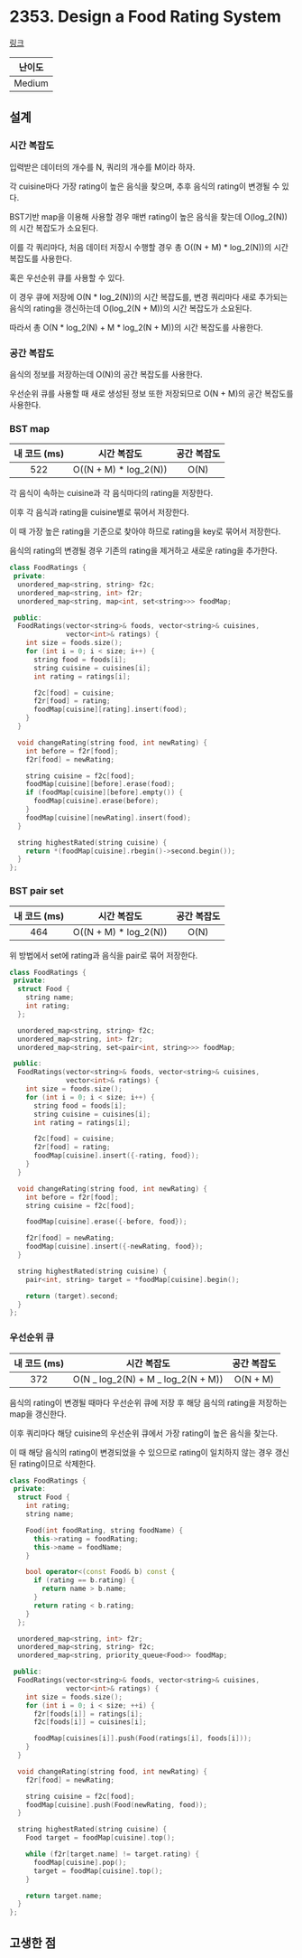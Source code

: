 # 2353. Design a Food Rating System

[링크](https://leetcode.com/problems/design-a-food-rating-system/)

| 난이도 |
| :----: |
| Medium |

## 설계

### 시간 복잡도

입력받은 데이터의 개수를 N, 쿼리의 개수를 M이라 하자.

각 cuisine마다 가장 rating이 높은 음식을 찾으며, 추후 음식의 rating이 변경될 수 있다.

BST기반 map을 이용해 사용할 경우 매번 rating이 높은 음식을 찾는데 O(log_2(N))의 시간 복잡도가 소요된다.

이를 각 쿼리마다, 처음 데이터 저장시 수행할 경우 총 O((N + M) \* log_2(N))의 시간 복잡도를 사용한다.

혹은 우선순위 큐를 사용할 수 있다.

이 경우 큐에 저장에 O(N \* log_2(N))의 시간 복잡도를, 변경 쿼리마다 새로 추가되는 음식의 rating을 갱신하는데 O(log_2(N + M))의 시간 복잡도가 소요된다.

따라서 총 O(N \* log_2(N) + M \* log_2(N + M))의 시간 복잡도를 사용한다.

### 공간 복잡도

음식의 정보를 저장하는데 O(N)의 공간 복잡도를 사용한다.

우선순위 큐를 사용할 때 새로 생성된 정보 또한 저장되므로 O(N + M)의 공간 복잡도를 사용한다.

### BST map

| 내 코드 (ms) |      시간 복잡도       | 공간 복잡도 |
| :----------: | :--------------------: | :---------: |
|     522      | O((N + M) \* log_2(N)) |    O(N)     |

각 음식이 속하는 cuisine과 각 음식마다의 rating을 저장한다.

이후 각 음식과 rating을 cuisine별로 묶어서 저장한다.

이 때 가장 높은 rating을 기준으로 찾아야 하므로 rating을 key로 묶어서 저장한다.

음식의 rating의 변경될 경우 기존의 rating을 제거하고 새로운 rating을 추가한다.

```cpp
class FoodRatings {
 private:
  unordered_map<string, string> f2c;
  unordered_map<string, int> f2r;
  unordered_map<string, map<int, set<string>>> foodMap;

 public:
  FoodRatings(vector<string>& foods, vector<string>& cuisines,
              vector<int>& ratings) {
    int size = foods.size();
    for (int i = 0; i < size; i++) {
      string food = foods[i];
      string cuisine = cuisines[i];
      int rating = ratings[i];

      f2c[food] = cuisine;
      f2r[food] = rating;
      foodMap[cuisine][rating].insert(food);
    }
  }

  void changeRating(string food, int newRating) {
    int before = f2r[food];
    f2r[food] = newRating;

    string cuisine = f2c[food];
    foodMap[cuisine][before].erase(food);
    if (foodMap[cuisine][before].empty()) {
      foodMap[cuisine].erase(before);
    }
    foodMap[cuisine][newRating].insert(food);
  }

  string highestRated(string cuisine) {
    return *(foodMap[cuisine].rbegin()->second.begin());
  }
};
```

### BST pair set

| 내 코드 (ms) |      시간 복잡도       | 공간 복잡도 |
| :----------: | :--------------------: | :---------: |
|     464      | O((N + M) \* log_2(N)) |    O(N)     |

위 방법에서 set에 rating과 음식을 pair로 묶어 저장한다.

```cpp
class FoodRatings {
 private:
  struct Food {
    string name;
    int rating;
  };

  unordered_map<string, string> f2c;
  unordered_map<string, int> f2r;
  unordered_map<string, set<pair<int, string>>> foodMap;

 public:
  FoodRatings(vector<string>& foods, vector<string>& cuisines,
              vector<int>& ratings) {
    int size = foods.size();
    for (int i = 0; i < size; i++) {
      string food = foods[i];
      string cuisine = cuisines[i];
      int rating = ratings[i];

      f2c[food] = cuisine;
      f2r[food] = rating;
      foodMap[cuisine].insert({-rating, food});
    }
  }

  void changeRating(string food, int newRating) {
    int before = f2r[food];
    string cuisine = f2c[food];

    foodMap[cuisine].erase({-before, food});

    f2r[food] = newRating;
    foodMap[cuisine].insert({-newRating, food});
  }

  string highestRated(string cuisine) {
    pair<int, string> target = *foodMap[cuisine].begin();

    return (target).second;
  }
};
```

### 우선순위 큐

| 내 코드 (ms) |            시간 복잡도             | 공간 복잡도 |
| :----------: | :--------------------------------: | :---------: |
|     372      | O(N _ log_2(N) + M _ log_2(N + M)) |  O(N + M)   |

음식의 rating이 변경될 때마다 우선순위 큐에 저장 후 해당 음식의 rating을 저장하는 map을 갱신한다.

이후 쿼리마다 해당 cuisine의 우선순위 큐에서 가장 rating이 높은 음식을 찾는다.

이 때 해당 음식의 rating이 변경되었을 수 있으므로 rating이 일치하지 않는 경우 갱신된 rating이므로 삭제한다.

```cpp
class FoodRatings {
 private:
  struct Food {
    int rating;
    string name;

    Food(int foodRating, string foodName) {
      this->rating = foodRating;
      this->name = foodName;
    }

    bool operator<(const Food& b) const {
      if (rating == b.rating) {
        return name > b.name;
      }
      return rating < b.rating;
    }
  };

  unordered_map<string, int> f2r;
  unordered_map<string, string> f2c;
  unordered_map<string, priority_queue<Food>> foodMap;

 public:
  FoodRatings(vector<string>& foods, vector<string>& cuisines,
              vector<int>& ratings) {
    int size = foods.size();
    for (int i = 0; i < size; ++i) {
      f2r[foods[i]] = ratings[i];
      f2c[foods[i]] = cuisines[i];

      foodMap[cuisines[i]].push(Food(ratings[i], foods[i]));
    }
  }

  void changeRating(string food, int newRating) {
    f2r[food] = newRating;

    string cuisine = f2c[food];
    foodMap[cuisine].push(Food(newRating, food));
  }

  string highestRated(string cuisine) {
    Food target = foodMap[cuisine].top();

    while (f2r[target.name] != target.rating) {
      foodMap[cuisine].pop();
      target = foodMap[cuisine].top();
    }

    return target.name;
  }
};
```

## 고생한 점

